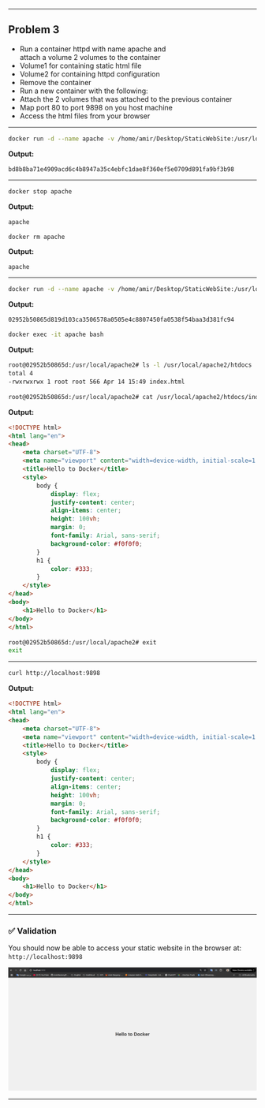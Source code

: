 
---

## Problem 3
- Run a container httpd with name apache and  
attach a volume 2 volumes to the container  
- Volume1 for containing static html file  
- Volume2 for containing httpd configuration  
- Remove the container  
- Run a new container with the following:  
- Attach the 2 volumes that was attached to the previous container  
- Map port 80 to port 9898 on you host machine  
- Access the html files from your browser  

---

```bash
docker run -d --name apache -v /home/amir/Desktop/StaticWebSite:/usr/local/apache2/htdocs httpd
```
**Output:**
```
bd8b8ba71e4909acd6c4b8947a35c4ebfc1dae8f360ef5e0709d891fa9bf3b98
```
---

```bash
docker stop apache
```
**Output:**
```
apache
```

```bash
docker rm apache
```
**Output:**
```
apache
```
---

```bash
docker run -d --name apache -v /home/amir/Desktop/StaticWebSite:/usr/local/apache2/htdocs -p 9898:80 httpd
```
**Output:**
```
02952b50865d819d103ca3506578a0505e4c8807450fa0538f54baa3d381fc94
```

```bash
docker exec -it apache bash
```
**Output:**
```bash
root@02952b50865d:/usr/local/apache2# ls -l /usr/local/apache2/htdocs
total 4
-rwxrwxrwx 1 root root 566 Apr 14 15:49 index.html
```

```bash
root@02952b50865d:/usr/local/apache2# cat /usr/local/apache2/htdocs/index.html
```
**Output:**
```html
<!DOCTYPE html>
<html lang="en">
<head>
    <meta charset="UTF-8">
    <meta name="viewport" content="width=device-width, initial-scale=1.0">
    <title>Hello to Docker</title>
    <style>
        body {
            display: flex;
            justify-content: center;
            align-items: center;
            height: 100vh;
            margin: 0;
            font-family: Arial, sans-serif;
            background-color: #f0f0f0;
        }
        h1 {
            color: #333;
        }
    </style>
</head>
<body>
    <h1>Hello to Docker</h1>
</body>
</html>
```

```bash
root@02952b50865d:/usr/local/apache2# exit
exit
```

---

```bash
curl http://localhost:9898
```
**Output:**
```html
<!DOCTYPE html>
<html lang="en">
<head>
    <meta charset="UTF-8">
    <meta name="viewport" content="width=device-width, initial-scale=1.0">
    <title>Hello to Docker</title>
    <style>
        body {
            display: flex;
            justify-content: center;
            align-items: center;
            height: 100vh;
            margin: 0;
            font-family: Arial, sans-serif;
            background-color: #f0f0f0;
        }
        h1 {
            color: #333;
        }
    </style>
</head>
<body>
    <h1>Hello to Docker</h1>
</body>
</html>
```

---

### ✅ Validation

You should now be able to access your static website in the browser at:  
`http://localhost:9898`

![Static Website Screenshot](staticwebsite.png)

---
